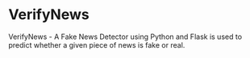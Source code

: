 # VerifyNews
VerifyNews - A Fake News Detector using Python and Flask is used to predict whether a given piece of news is fake or real.
